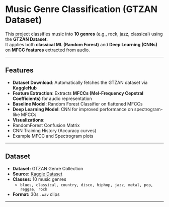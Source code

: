 # Music Genre Classification (GTZAN Dataset)

This project classifies music into **10 genres** (e.g., rock, jazz, classical) using the **GTZAN Dataset**.  
It applies both **classical ML (Random Forest)** and **Deep Learning (CNNs)** on **MFCC features** extracted from audio.

---

## Features

-  **Dataset Download**: Automatically fetches the GTZAN dataset via **KaggleHub**  
-  **Feature Extraction**: Extracts **MFCCs (Mel-Frequency Cepstral Coefficients)** for audio representation  
-  **Baseline Model**: Random Forest Classifier on flattened MFCCs  
-  **Deep Learning Model**: CNN for improved performance on spectrogram-like MFCCs  
-  **Visualizations**:  
  - RandomForest Confusion Matrix  
  - CNN Training History (Accuracy curves)  
  - Example MFCC and Spectrogram plots  

---

## Dataset

- **Dataset:** GTZAN Genre Collection  
- **Source:** [Kaggle Dataset](https://www.kaggle.com/datasets/andradaolteanu/gtzan-dataset-music-genre-classification)  
- **Classes:** 10 music genres  
  - `blues, classical, country, disco, hiphop, jazz, metal, pop, reggae, rock`  
- **Format:** 30s `.wav` clips  

---



